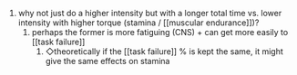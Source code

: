 1. why not just do a higher intensity but with a longer total time vs. lower intensity with higher torque (stamina / [[muscular endurance]])?
	1. perhaps the former is more fatiguing (CNS) + can get more easily to [[task failure]]
		1. ◇theoretically if the [[task failure]] % is kept the same, it might give the same effects on stamina